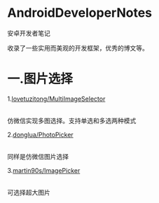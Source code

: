 # AndroidDeveloperNotes
安卓开发者笔记

收录了一些实用而美观的开发框架，优秀的博文等。

一.图片选择
===

1.[lovetuzitong/MultiImageSelector](https://github.com/lovetuzitong/MultiImageSelector)

<br/>仿微信实现多图选择。支持单选和多选两种模式

2.[donglua/PhotoPicker](https://github.com/donglua/PhotoPicker)

<br/>同样是仿微信图片选择

3.[martin90s/ImagePicker](https://github.com/martin90s/ImagePicker)

<br/>可选择超大图片
